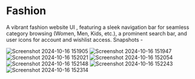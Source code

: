 # Fashion
A vibrant fashion website UI , featuring a sleek navigation bar for seamless category browsing (Women, Men, Kids, etc.), a prominent search bar, and user icons for account and wishlist access.
Snapshots -

![Screenshot 2024-10-16 151905](https://github.com/user-attachments/assets/66431ef5-4f8b-4539-bfbd-4b2c448a8376)
![Screenshot 2024-10-16 151947](https://github.com/user-attachments/assets/ce6ab7f6-5852-4af1-9496-189738ed03ae)
![Screenshot 2024-10-16 152021](https://github.com/user-attachments/assets/abaa5709-f0b6-41ee-997d-5f333e0393dd)
![Screenshot 2024-10-16 152054](https://github.com/user-attachments/assets/ab123166-0c8e-4d62-b289-0734bc95f1e2)
![Screenshot 2024-10-16 152148](https://github.com/user-attachments/assets/eecfb7cb-f8a3-4ab1-82a9-3d64f00d84d8)
![Screenshot 2024-10-16 152243](https://github.com/user-attachments/assets/1a14f846-04e9-40e5-bb36-54a2b7356c88)
![Screenshot 2024-10-16 152314](https://github.com/user-attachments/assets/34c808f7-e157-4ded-93c6-b150b9461107)
